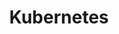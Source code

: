 ---
title: Kubernetes
description: Explore posts on Kubernetes, focusing on orchestration, deployment, and management of containerized applications.
summary: Gain insights into Kubernetes with posts that cover orchestration, deployment strategies, and best practices for managing containerized applications efficiently.
icon: /images/blog_icons/kubernetes.svg
hideMeta: true
---